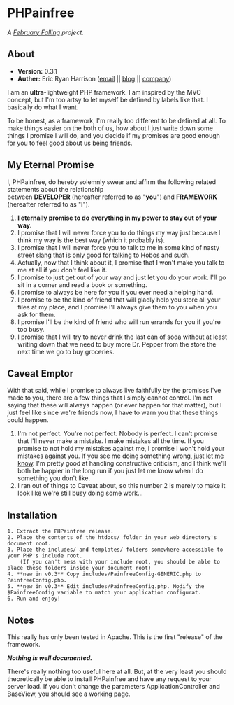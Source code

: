 PHPainfree 
==========

*A [February Falling](http://februaryfalling.com) project.*

About
-----

+ **Version:** 0.3.1
+ **Auther:** Eric Ryan Harrison ([email](me@ericharrison.info) || [blog](http://ericharrison.info) || [company](http://februaryfalling.com))

I am an **ultra**-lightweight PHP framework. I am inspired by the MVC concept, 
but I'm too artsy to let myself be defined by labels like that. I basically 
do what I want. 

To be honest, as a framework, I'm really too different to be defined at all. 
To make things easier on the both of us, how about I just write down some 
things I promise I will do, and you decide if my promises are good enough for 
you to feel good about us being friends.

My Eternal Promise
------------------

I, PHPainfree, do hereby solemnly swear and affirm the following related statements about the relationship  
between **DEVELOPER** (hereafter referred to as "**you**") and **FRAMEWORK** (hereafter referred to as "**I**"). 

1. **I eternally promise to do everything in my power to stay out of your way.** 
2. I promise that I will never force you to do things my way just because I think my way is the best way (which it probably is).
3. I promise that I will never force you to talk to me in some kind of nasty street slang that is only good for talking to Hobos and such. 
4. Actually, now that I think about it, I promise that I won't make you talk to me at all if you don't feel like it. 
5. I promise to just get out of your way and just let you do your work. I'll go sit in a corner and read a book or something.
6. I promise to always be here for you if you ever need a helping hand.
7. I promise to be the kind of friend that will gladly help you store all your files at 
my place, and I promise I'll always give them to you when you ask for them.
8. I promise I'll be the kind of friend who will run errands for you if you're too busy.
9. I promise that I will try to never drink the last can of soda without at least writing 
down that we need to buy more Dr. Pepper from the store the next time we go to buy groceries. 

Caveat Emptor
-------------

With that said, while I promise to always live faithfully by the promises I've made 
to you, there are a few things that I simply cannot control. I'm not saying that 
these will always happen (or ever happen for that matter), but I just feel like 
since we're friends now, I have to warn you that these things could happen.

1. I'm not perfect. You're not perfect. Nobody is perfect. I can't promise that 
I'll never make a mistake. I make mistakes all the time. If you promise to not 
hold my mistakes against me, I promise I won't hold your mistakes against you. 
If you see me doing something wrong, just [let me know](http://github.com/blister/PHPainfree/issues). 
I'm pretty good at handling constructive criticism, and I think we'll both be 
happier in the long run if you just let me know when I do something you don't like.
2. I ran out of things to Caveat about, so this number 2 is merely to make it look 
like we're still busy doing some work...
	
Installation
------------

	1. Extract the PHPainfree release.
	2. Place the contents of the htdocs/ folder in your web directory's document root.
	3. Place the includes/ and templates/ folders somewhere accessible to your PHP's include root.
		(If you can't mess with your include root, you should be able to place these folders inside your document root)
	4. **new in v0.3** Copy includes/PainfreeConfig-GENERIC.php to PainfreeConfig.php.
	5. **new in v0.3** Edit includes/PainfreeConfig.php. Modify the $PainfreeConfig variable to match your application configurat.
	6. Run and enjoy!
	
Notes
-----

This really has only been tested in Apache. This is the first "release" of the framework. 

***Nothing is well documented.***

There's really nothing too useful here at all. But, at the very least you should 
theoretically be able to install PHPainfree and have any request to your server 
load. If you don't change the parameters ApplicationController and BaseView, 
you should see a working page.

